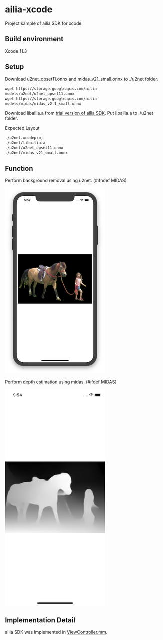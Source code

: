 # ailia-xcode

Project sample of ailia SDK for xcode

## Build environment

Xcode 11.3

## Setup

Download u2net_opset11.onnx and midas_v21_small.onnx to ./u2net folder.

```
wget https://storage.googleapis.com/ailia-models/u2net/u2net_opset11.onnx
wget https://storage.googleapis.com/ailia-models/midas/midas_v2.1_small.onnx
```

Download libailia.a from [trial version of ailia SDK](https://ailia.jp/en/).
Put libailia.a to ./u2net folder.

Expected Layout

```
./u2net.xcodeproj
./u2net/libailia.a
./u2net/u2net_opset11.onnx
./u2net/midas_v21_small.onnx
```

## Function

Perform background removal using u2net. (#ifndef MIDAS)

![demo_u2net](demo_u2net.png)

Perform depth estimation using midas. (#ifdef MIDAS)

![demo_u2net](demo_midas.png)

## Implementation Detail

ailia SDK was implemented in [ViewController.mm](./u2net/ViewController.mm).
